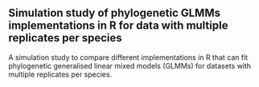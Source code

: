 ## Simulation study of phylogenetic GLMMs implementations in R for data with multiple replicates per species

A simulation study to compare different implementations in R that can fit phylogenetic generalised linear mixed models (GLMMs) for datasets with multiple replicates per species.

